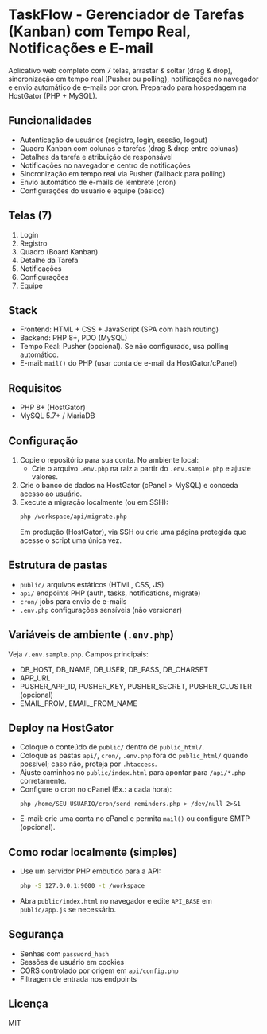 # TaskFlow - Gerenciador de Tarefas (Kanban) com Tempo Real, Notificações e E-mail

Aplicativo web completo com 7 telas, arrastar & soltar (drag & drop), sincronização em tempo real (Pusher ou polling), notificações no navegador e envio automático de e-mails por cron. Preparado para hospedagem na HostGator (PHP + MySQL).

## Funcionalidades
- Autenticação de usuários (registro, login, sessão, logout)
- Quadro Kanban com colunas e tarefas (drag & drop entre colunas)
- Detalhes da tarefa e atribuição de responsável
- Notificações no navegador e centro de notificações
- Sincronização em tempo real via Pusher (fallback para polling)
- Envio automático de e-mails de lembrete (cron)
- Configurações do usuário e equipe (básico)

## Telas (7)
1. Login
2. Registro
3. Quadro (Board Kanban)
4. Detalhe da Tarefa
5. Notificações
6. Configurações
7. Equipe

## Stack
- Frontend: HTML + CSS + JavaScript (SPA com hash routing)
- Backend: PHP 8+, PDO (MySQL)
- Tempo Real: Pusher (opcional). Se não configurado, usa polling automático.
- E-mail: `mail()` do PHP (usar conta de e-mail da HostGator/cPanel)

## Requisitos
- PHP 8+ (HostGator)
- MySQL 5.7+ / MariaDB

## Configuração
1. Copie o repositório para sua conta. No ambiente local:
   - Crie o arquivo `.env.php` na raiz a partir do `.env.sample.php` e ajuste valores.
2. Crie o banco de dados na HostGator (cPanel > MySQL) e conceda acesso ao usuário.
3. Execute a migração localmente (ou em SSH):
   ```bash
   php /workspace/api/migrate.php
   ```
   Em produção (HostGator), via SSH ou crie uma página protegida que acesse o script uma única vez.

## Estrutura de pastas
- `public/` arquivos estáticos (HTML, CSS, JS)
- `api/` endpoints PHP (auth, tasks, notifications, migrate)
- `cron/` jobs para envio de e-mails
- `.env.php` configurações sensíveis (não versionar)

## Variáveis de ambiente (`.env.php`)
Veja `/.env.sample.php`. Campos principais:
- DB_HOST, DB_NAME, DB_USER, DB_PASS, DB_CHARSET
- APP_URL
- PUSHER_APP_ID, PUSHER_KEY, PUSHER_SECRET, PUSHER_CLUSTER (opcional)
- EMAIL_FROM, EMAIL_FROM_NAME

## Deploy na HostGator
- Coloque o conteúdo de `public/` dentro de `public_html/`.
- Coloque as pastas `api/`, `cron/`, `.env.php` fora do `public_html/` quando possível; caso não, proteja por `.htaccess`.
- Ajuste caminhos no `public/index.html` para apontar para `/api/*.php` corretamente.
- Configure o cron no cPanel (Ex.: a cada hora):
  ```
  php /home/SEU_USUARIO/cron/send_reminders.php > /dev/null 2>&1
  ```
- E-mail: crie uma conta no cPanel e permita `mail()` ou configure SMTP (opcional).

## Como rodar localmente (simples)
- Use um servidor PHP embutido para a API:
  ```bash
  php -S 127.0.0.1:9000 -t /workspace
  ```
- Abra `public/index.html` no navegador e edite `API_BASE` em `public/app.js` se necessário.

## Segurança
- Senhas com `password_hash`
- Sessões de usuário em cookies
- CORS controlado por origem em `api/config.php`
- Filtragem de entrada nos endpoints

## Licença
MIT
